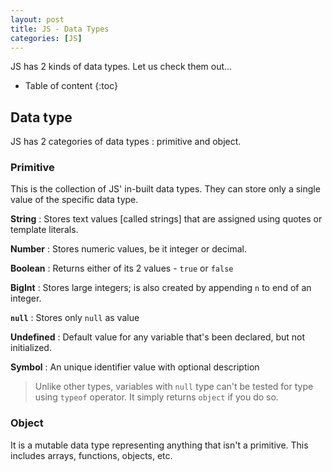 ```yaml
---
layout: post
title: JS - Data Types
categories: [JS]
---
```


JS has 2 kinds of data types. Let us check them out...

* Table of content
{:toc}

## Data type

JS has 2 categories of data types : primitive and object.

### Primitive

This is the collection of JS' in-built data types. They can store only a single value of the specific data type.

**String** : Stores text values [called strings] that are assigned using quotes or template literals.

**Number** : Stores numeric values, be it integer or decimal.

**Boolean** : Returns either of its 2 values - `true` or `false`

**BigInt** : Stores large integers; is also created by appending `n` to end of an integer.

**`null`** : Stores only `null` as value

**Undefined** : Default value for any variable that's been declared, but not initialized.

**Symbol** : An unique identifier value with optional description

> Unlike other types, variables with `null` type can't be tested for type using `typeof` operator. It simply returns `object` if you do so.

### Object

It is a mutable data type representing anything that isn't a primitive. This includes arrays, functions, objects, etc.
